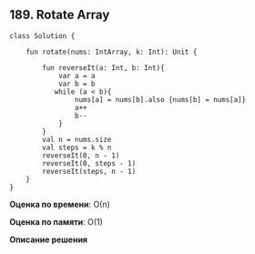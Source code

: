 ## 189. Rotate Array


```
class Solution {
    
    fun rotate(nums: IntArray, k: Int): Unit {

        fun reverseIt(a: Int, b: Int){
            var a = a
            var b = b
           while (a < b){
                nums[a] = nums[b].also {nums[b] = nums[a]}
                a++
                b--
            }
        }
        val n = nums.size
        val steps = k % n
        reverseIt(0, n - 1)
        reverseIt(0, steps - 1)
        reverseIt(steps, n - 1)
    }
}

```

**Оценка по времени**: О(n)


**Оценка по памяти**: О(1)


**Описание решения**
```

```